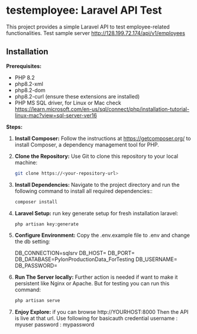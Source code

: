 # testemployee: Laravel API Test

This project provides a simple Laravel API to test employee-related functionalities. 
Test sample server http://128.199.72.174/api/v1/employees

## Installation

**Prerequisites:**

* PHP 8.2
* php8.2-xml
* php8.2-dom
* php8.2-curl (ensure these extensions are installed)
* PHP MS SQL driver, for Linux or Mac check https://learn.microsoft.com/en-us/sql/connect/php/installation-tutorial-linux-mac?view=sql-server-ver16

**Steps:**

1. **Install Composer:**
   Follow the instructions at https://getcomposer.org/ to install Composer, a dependency management tool for PHP.

2. **Clone the Repository:**
   Use Git to clone this repository to your local machine:

   ```bash
   git clone https://<your-repository-url>

3. **Install Dependencies:**
   Navigate to the project directory and run the following command to install all required dependencies::

   ```bash
   composer install

3. **Laravel Setup:**
   run key generate setup for fresh installation laravel:

   ```bash
   php artisan key:generate

4. **Configure Environment:**
   Copy the .env.example file to .env and change the db setting:


    DB_CONNECTION=sqlsrv
    DB_HOST=
    DB_PORT=
    DB_DATABASE=PylonProductionData_ForTesting
    DB_USERNAME=
    DB_PASSWORD=
   
5. **Run The Server locally:**
   Further action is needed if want to make it persistent like Nginx or Apache. But for testing you can run this command:

   ```bash
   php artisan serve

6. **Enjoy Explore:**
   if you can browse http://YOURHOST:8000 Then the API is live at that url. 
   Use following for basicauth credential 
   username : myuser
   password : mypassword
